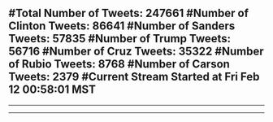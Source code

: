 #Total Number of Tweets: 247661 
#Number of Clinton Tweets: 86641
#Number of Sanders Tweets: 57835
#Number of Trump Tweets: 56716
#Number of Cruz Tweets: 35322
#Number of Rubio Tweets: 8768
#Number of Carson Tweets: 2379
#Current Stream Started at Fri Feb 12 00:58:01 MST
---
---
---
